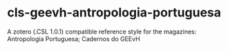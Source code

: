 # cls-geevh-antropologia-portuguesa
A zotero (.CSL 1.0.1) compatible reference style for the magazines: Antropologia Portuguesa; Cadernos do GEEvH
